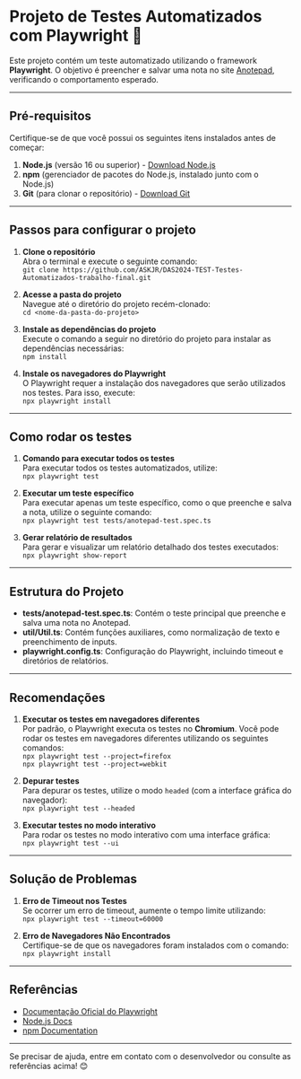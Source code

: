 # Projeto de Testes Automatizados com Playwright 🚀

Este projeto contém um teste automatizado utilizando o framework **Playwright**. O objetivo é preencher e salvar uma nota no site [Anotepad](https://pt.anotepad.com), verificando o comportamento esperado.

---

## **Pré-requisitos**

Certifique-se de que você possui os seguintes itens instalados antes de começar:

1. **Node.js** (versão 16 ou superior) - [Download Node.js](https://nodejs.org/)
2. **npm** (gerenciador de pacotes do Node.js, instalado junto com o Node.js)
3. **Git** (para clonar o repositório) - [Download Git](https://git-scm.com/)

---

## **Passos para configurar o projeto**

1. **Clone o repositório**  
   Abra o terminal e execute o seguinte comando:  
   `git clone https://github.com/ASKJR/DAS2024-TEST-Testes-Automatizados-trabalho-final.git`

2. **Acesse a pasta do projeto**  
   Navegue até o diretório do projeto recém-clonado:  
   `cd <nome-da-pasta-do-projeto>`

3. **Instale as dependências do projeto**  
   Execute o comando a seguir no diretório do projeto para instalar as dependências necessárias:  
   `npm install`

4. **Instale os navegadores do Playwright**  
   O Playwright requer a instalação dos navegadores que serão utilizados nos testes. Para isso, execute:  
   `npx playwright install`

---

## **Como rodar os testes**

1. **Comando para executar todos os testes**  
   Para executar todos os testes automatizados, utilize:  
   `npx playwright test`

2. **Executar um teste específico**  
   Para executar apenas um teste específico, como o que preenche e salva a nota, utilize o seguinte comando:  
   `npx playwright test tests/anotepad-test.spec.ts`

3. **Gerar relatório de resultados**  
   Para gerar e visualizar um relatório detalhado dos testes executados:  
   `npx playwright show-report`

---

## **Estrutura do Projeto**

- **tests/anotepad-test.spec.ts**: Contém o teste principal que preenche e salva uma nota no Anotepad.
- **util/Util.ts**: Contém funções auxiliares, como normalização de texto e preenchimento de inputs.
- **playwright.config.ts**: Configuração do Playwright, incluindo timeout e diretórios de relatórios.

---

## **Recomendações**

1. **Executar os testes em navegadores diferentes**  
   Por padrão, o Playwright executa os testes no **Chromium**. Você pode rodar os testes em navegadores diferentes utilizando os seguintes comandos:  
   `npx playwright test --project=firefox`  
   `npx playwright test --project=webkit`

2. **Depurar testes**  
   Para depurar os testes, utilize o modo `headed` (com a interface gráfica do navegador):  
   `npx playwright test --headed`

3. **Executar testes no modo interativo**  
   Para rodar os testes no modo interativo com uma interface gráfica:  
   `npx playwright test --ui`

---

## **Solução de Problemas**

1. **Erro de Timeout nos Testes**  
   Se ocorrer um erro de timeout, aumente o tempo limite utilizando:  
   `npx playwright test --timeout=60000`

2. **Erro de Navegadores Não Encontrados**  
   Certifique-se de que os navegadores foram instalados com o comando:  
   `npx playwright install`

---

## **Referências**

- [Documentação Oficial do Playwright](https://playwright.dev/)
- [Node.js Docs](https://nodejs.org/en/docs/)
- [npm Documentation](https://docs.npmjs.com/)

---

Se precisar de ajuda, entre em contato com o desenvolvedor ou consulte as referências acima! 😊
